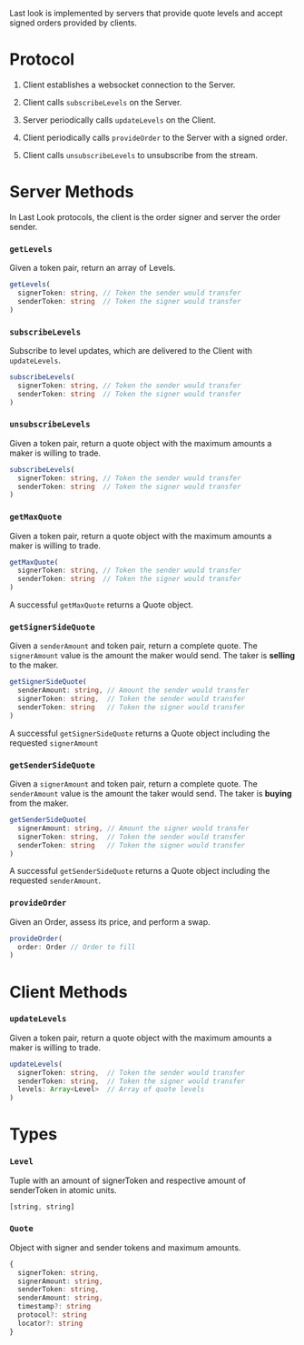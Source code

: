 Last look is implemented by servers that provide quote levels and accept signed orders provided by clients.

# Protocol

1. Client establishes a websocket connection to the Server.

2. Client calls `subscribeLevels` on the Server.

3. Server periodically calls `updateLevels` on the Client.

4. Client periodically calls `provideOrder` to the Server with a signed order.

5. Client calls `unsubscribeLevels` to unsubscribe from the stream.

# Server Methods

In Last Look protocols, the client is the order signer and server the order sender.

### `getLevels`

Given a token pair, return an array of Levels.

```TypeScript
getLevels(
  signerToken: string, // Token the sender would transfer
  senderToken: string  // Token the signer would transfer
)
```

### `subscribeLevels`

Subscribe to level updates, which are delivered to the Client with `updateLevels`.

```TypeScript
subscribeLevels(
  signerToken: string, // Token the sender would transfer
  senderToken: string  // Token the signer would transfer
)
```

### `unsubscribeLevels`

Given a token pair, return a quote object with the maximum amounts a maker is willing to trade.

```TypeScript
subscribeLevels(
  signerToken: string, // Token the sender would transfer
  senderToken: string  // Token the signer would transfer
)
```

### `getMaxQuote`

Given a token pair, return a quote object with the maximum amounts a maker is willing to trade.

```TypeScript
getMaxQuote(
  signerToken: string, // Token the sender would transfer
  senderToken: string  // Token the signer would transfer
)
```

A successful `getMaxQuote` returns a Quote object.

### `getSignerSideQuote`

Given a `senderAmount` and token pair, return a complete quote. The `signerAmount` value is the amount the maker would send. The taker is **selling** to the maker.

```TypeScript
getSignerSideQuote(
  senderAmount: string, // Amount the sender would transfer
  signerToken: string,  // Token the sender would transfer
  senderToken: string   // Token the signer would transfer
)
```

A successful `getSignerSideQuote` returns a Quote object including the requested `signerAmount`

### `getSenderSideQuote`

Given a `signerAmount` and token pair, return a complete quote. The `senderAmount` value is the amount the taker would send. The taker is **buying** from the maker.

```TypeScript
getSenderSideQuote(
  signerAmount: string, // Amount the signer would transfer
  signerToken: string,  // Token the sender would transfer
  senderToken: string   // Token the signer would transfer
)
```

A successful `getSenderSideQuote` returns a Quote object including the requested `senderAmount`.

### `provideOrder`

Given an Order, assess its price, and perform a swap.

```TypeScript
provideOrder(
  order: Order // Order to fill
)
```

# Client Methods

### `updateLevels`

Given a token pair, return a quote object with the maximum amounts a maker is willing to trade.

```TypeScript
updateLevels(
  signerToken: string,  // Token the sender would transfer
  senderToken: string,  // Token the signer would transfer
  levels: Array<Level>  // Array of quote levels
)
```

# Types

### `Level`

Tuple with an amount of signerToken and respective amount of senderToken in atomic units.

```TypeScript
[string, string]
```

### `Quote`

Object with signer and sender tokens and maximum amounts.

```TypeScript
{
  signerToken: string,
  signerAmount: string,
  senderToken: string,
  senderAmount: string,
  timestamp?: string
  protocol?: string
  locator?: string
}
```
